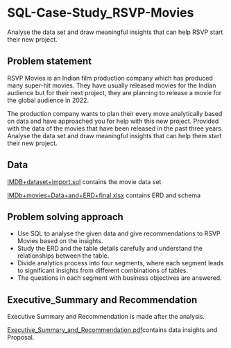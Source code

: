 # SQL-Case-Study_RSVP-Movies
Analyse the data set and draw meaningful insights that can help RSVP start their new project. 

## Problem statement

RSVP Movies is an Indian film production company which has produced many super-hit movies. 
They have usually released movies for the Indian audience but for their next project, they are planning to release a movie for the global audience in 2022.

The production company wants to plan their every move analytically based on data and have approached you for help with this new project. 
Provided with the data of the movies that have been released in the past three years. 
Analyse the data set and draw meaningful insights that can help them start their new project. 

## Data

[IMDB+dataset+import.sql](https://github.com/ABHIJITHCV11/SQL-Case-Study_RSVP-Movies/blob/master/IMDB%2Bdataset%2Bimport.sql) contains the movie data set

[IMDb+movies+Data+and+ERD+final.xlsx](https://github.com/ABHIJITHCV11/SQL-Case-Study_RSVP-Movies/blob/master/IMDb%2Bmovies%2BData%2Band%2BERD%2Bfinal.xlsx) contains ERD and schema

## Problem solving approach

- Use SQL to analyse the given data and give recommendations to RSVP Movies based on the insights. 
- Study the ERD and the table details carefully and understand the relationships between the table.
- Divide analytics process into four segments, 
  where each segment leads to significant insights from different combinations of tables. 
- The questions in each segment with business objectives are answered. 
 
 ## Executive_Summary and Recommendation
 
 Executive Summary and Recommendation is made after the analysis.
 
 [Executive_Summary_and_Recommendation.pdf](https://github.com/ABHIJITHCV11/SQL-Case-Study_RSVP-Movies/blob/master/Executive_Summary_and_Recommendation.pdf)contains data
 insights and Proposal.
 
